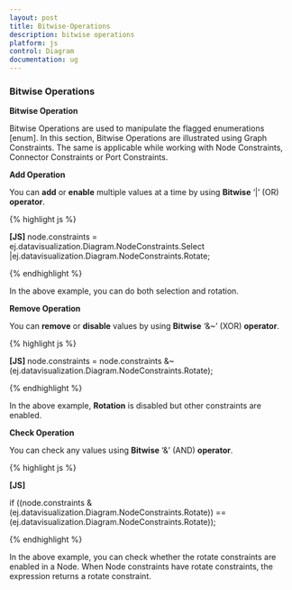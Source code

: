 ```yaml
---
layout: post
title: Bitwise-Operations
description: bitwise operations
platform: js
control: Diagram
documentation: ug
---
```


### Bitwise Operations

**Bitwise Operation**

Bitwise Operations are used to manipulate the flagged enumerations [enum]. In this section, Bitwise Operations are illustrated using Graph Constraints. The same is applicable while working with Node Constraints, Connector Constraints or Port Constraints.

**Add Operation**

You can **add** or **enable** multiple values at a time by using **Bitwise** ‘|’ (OR) **operator**.

{% highlight js %}

**[JS]**
node.constraints = ej.datavisualization.Diagram.NodeConstraints.Select |ej.datavisualization.Diagram.NodeConstraints.Rotate;


{% endhighlight %}



In the above example, you can do both selection and rotation.

**Remove Operation**

You can **remove** or **disable** values by using **Bitwise** ‘&~’ (XOR) **operator**.

{% highlight js %}

**[JS]**
node.constraints = node.constraints &~ (ej.datavisualization.Diagram.NodeConstraints.Rotate);


{% endhighlight %}



In the above example, **Rotation** is disabled but other constraints are enabled.

**Check Operation** 

You can check any values using **Bitwise** ‘&’ (AND) **operator**.

{% highlight js %}

**[JS]**

if ((node.constraints & (ej.datavisualization.Diagram.NodeConstraints.Rotate)) == (ej.datavisualization.Diagram.NodeConstraints.Rotate));


{% endhighlight %}



In the above example, you can check whether the rotate constraints are enabled in a Node. When Node constraints have rotate constraints, the expression returns a rotate constraint.

